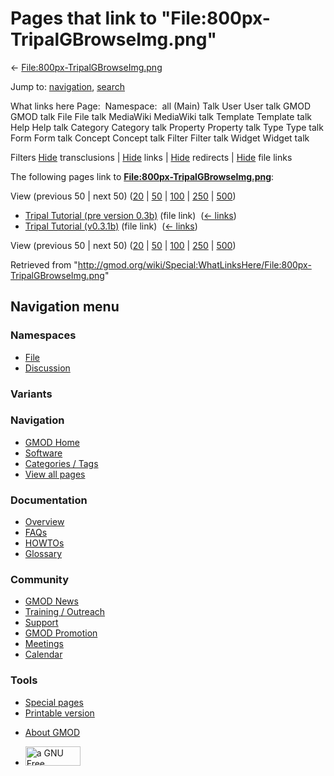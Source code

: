 <div id="mw-page-base" class="noprint">

</div>

<div id="mw-head-base" class="noprint">

</div>

<div id="content" class="mw-body" role="main">

<span id="top"></span>

<div id="mw-js-message" style="display:none;">

</div>



# <span dir="auto">Pages that link to "File:800px-TripalGBrowseImg.png"</span>

<div id="bodyContent">

<div id="contentSub">

←
[File:800px-TripalGBrowseImg.png](/wiki/File:800px-TripalGBrowseImg.png "File:800px-TripalGBrowseImg.png")

</div>

<div id="jump-to-nav" class="mw-jump">

Jump to: [navigation](#mw-navigation), [search](#p-search)

</div>

<div id="mw-content-text">

What links here Page:  Namespace:  all (Main) Talk User User talk GMOD
GMOD talk File File talk MediaWiki MediaWiki talk Template Template talk
Help Help talk Category Category talk Property Property talk Type Type
talk Form Form talk Concept Concept talk Filter Filter talk Widget
Widget talk

Filters
[Hide](/mediawiki/index.php?title=Special:WhatLinksHere/File:800px-TripalGBrowseImg.png&hidetrans=1 "Special:WhatLinksHere/File:800px-TripalGBrowseImg.png")
transclusions \|
[Hide](/mediawiki/index.php?title=Special:WhatLinksHere/File:800px-TripalGBrowseImg.png&hidelinks=1 "Special:WhatLinksHere/File:800px-TripalGBrowseImg.png")
links \|
[Hide](/mediawiki/index.php?title=Special:WhatLinksHere/File:800px-TripalGBrowseImg.png&hideredirs=1 "Special:WhatLinksHere/File:800px-TripalGBrowseImg.png")
redirects \|
[Hide](/mediawiki/index.php?title=Special:WhatLinksHere/File:800px-TripalGBrowseImg.png&hideimages=1 "Special:WhatLinksHere/File:800px-TripalGBrowseImg.png")
file links

The following pages link to
**[File:800px-TripalGBrowseImg.png](/wiki/File:800px-TripalGBrowseImg.png "File:800px-TripalGBrowseImg.png")**:

View (previous 50 \| next 50)
([20](/mediawiki/index.php?title=Special:WhatLinksHere/File:800px-TripalGBrowseImg.png&limit=20 "Special:WhatLinksHere/File:800px-TripalGBrowseImg.png")
\|
[50](/mediawiki/index.php?title=Special:WhatLinksHere/File:800px-TripalGBrowseImg.png&limit=50 "Special:WhatLinksHere/File:800px-TripalGBrowseImg.png")
\|
[100](/mediawiki/index.php?title=Special:WhatLinksHere/File:800px-TripalGBrowseImg.png&limit=100 "Special:WhatLinksHere/File:800px-TripalGBrowseImg.png")
\|
[250](/mediawiki/index.php?title=Special:WhatLinksHere/File:800px-TripalGBrowseImg.png&limit=250 "Special:WhatLinksHere/File:800px-TripalGBrowseImg.png")
\|
[500](/mediawiki/index.php?title=Special:WhatLinksHere/File:800px-TripalGBrowseImg.png&limit=500 "Special:WhatLinksHere/File:800px-TripalGBrowseImg.png"))

- [Tripal Tutorial (pre version
  0.3b)](/wiki/Tripal_Tutorial_(pre_version_0.3b) "Tripal Tutorial (pre version 0.3b)")
  (file link) ‎ <span class="mw-whatlinkshere-tools">([←
  links](/mediawiki/index.php?title=Special:WhatLinksHere&target=Tripal+Tutorial+%28pre+version+0.3b%29 "Special:WhatLinksHere"))</span>
- [Tripal Tutorial
  (v0.3.1b)](/wiki/Tripal_Tutorial_(v0.3.1b) "Tripal Tutorial (v0.3.1b)")
  (file link) ‎ <span class="mw-whatlinkshere-tools">([←
  links](/mediawiki/index.php?title=Special:WhatLinksHere&target=Tripal+Tutorial+%28v0.3.1b%29 "Special:WhatLinksHere"))</span>

View (previous 50 \| next 50)
([20](/mediawiki/index.php?title=Special:WhatLinksHere/File:800px-TripalGBrowseImg.png&limit=20 "Special:WhatLinksHere/File:800px-TripalGBrowseImg.png")
\|
[50](/mediawiki/index.php?title=Special:WhatLinksHere/File:800px-TripalGBrowseImg.png&limit=50 "Special:WhatLinksHere/File:800px-TripalGBrowseImg.png")
\|
[100](/mediawiki/index.php?title=Special:WhatLinksHere/File:800px-TripalGBrowseImg.png&limit=100 "Special:WhatLinksHere/File:800px-TripalGBrowseImg.png")
\|
[250](/mediawiki/index.php?title=Special:WhatLinksHere/File:800px-TripalGBrowseImg.png&limit=250 "Special:WhatLinksHere/File:800px-TripalGBrowseImg.png")
\|
[500](/mediawiki/index.php?title=Special:WhatLinksHere/File:800px-TripalGBrowseImg.png&limit=500 "Special:WhatLinksHere/File:800px-TripalGBrowseImg.png"))

</div>

<div class="printfooter">

Retrieved from
"<http://gmod.org/wiki/Special:WhatLinksHere/File:800px-TripalGBrowseImg.png>"

</div>

<div id="catlinks" class="catlinks catlinks-allhidden">

</div>

<div class="visualClear">

</div>

</div>

</div>

<div id="mw-navigation">

## Navigation menu

<div id="mw-head">



<div id="left-navigation">

<div id="p-namespaces" class="vectorTabs" role="navigation"
aria-labelledby="p-namespaces-label">

### Namespaces

- <span id="ca-nstab-image"><a href="/wiki/File:800px-TripalGBrowseImg.png" accesskey="c"
  title="View the file page [c]">File</a></span>
- <span id="ca-talk"><a
  href="/mediawiki/index.php?title=File_talk:800px-TripalGBrowseImg.png&amp;action=edit&amp;redlink=1"
  accesskey="t"
  title="Discussion about the content page [t]">Discussion</a></span>

</div>

<div id="p-variants" class="vectorMenu emptyPortlet" role="navigation"
aria-labelledby="p-variants-label">

### 

### Variants[](#)

<div class="menu">

</div>

</div>

</div>

<div id="right-navigation">





</div>



</div>

</div>

</div>

<div id="mw-panel">

<div id="p-logo" role="banner">

<a href="/wiki/Main_Page"
style="background-image: url(http://gmod.org/images/GMOD-cogs.png);"
title="Visit the main page"></a>

</div>

<div id="p-Navigation" class="portal" role="navigation"
aria-labelledby="p-Navigation-label">

### Navigation

<div class="body">

- <span id="n-GMOD-Home">[GMOD Home](/wiki/Main_Page)</span>
- <span id="n-Software">[Software](/wiki/GMOD_Components)</span>
- <span id="n-Categories-.2F-Tags">[Categories /
  Tags](/wiki/Categories)</span>
- <span id="n-View-all-pages">[View all
  pages](/wiki/Special:AllPages)</span>

</div>

</div>

<div id="p-Documentation" class="portal" role="navigation"
aria-labelledby="p-Documentation-label">

### Documentation

<div class="body">

- <span id="n-Overview">[Overview](/wiki/Overview)</span>
- <span id="n-FAQs">[FAQs](/wiki/Category:FAQ)</span>
- <span id="n-HOWTOs">[HOWTOs](/wiki/Category:HOWTO)</span>
- <span id="n-Glossary">[Glossary](/wiki/Glossary)</span>

</div>

</div>

<div id="p-Community" class="portal" role="navigation"
aria-labelledby="p-Community-label">

### Community

<div class="body">

- <span id="n-GMOD-News">[GMOD News](/wiki/GMOD_News)</span>
- <span id="n-Training-.2F-Outreach">[Training /
  Outreach](/wiki/Training_and_Outreach)</span>
- <span id="n-Support">[Support](/wiki/Support)</span>
- <span id="n-GMOD-Promotion">[GMOD
  Promotion](/wiki/GMOD_Promotion)</span>
- <span id="n-Meetings">[Meetings](/wiki/Meetings)</span>
- <span id="n-Calendar">[Calendar](/wiki/Calendar)</span>

</div>

</div>

<div id="p-tb" class="portal" role="navigation"
aria-labelledby="p-tb-label">

### Tools

<div class="body">

- <span id="t-specialpages"><a href="/wiki/Special:SpecialPages" accesskey="q"
  title="A list of all special pages [q]">Special pages</a></span>
- <span id="t-print"><a
  href="/mediawiki/index.php?title=Special:WhatLinksHere/File:800px-TripalGBrowseImg.png&amp;printable=yes"
  rel="alternate" accesskey="p"
  title="Printable version of this page [p]">Printable version</a></span>

</div>

</div>

</div>

</div>

<div id="footer" role="contentinfo">

- <span id="footer-places-about">[About
  GMOD](/wiki/GMOD:About "GMOD:About")</span>

<!-- -->

- <span id="footer-copyrightico">[<img src="http://www.gnu.org/graphics/gfdl-logo-small.png" width="88"
  height="31" alt="a GNU Free Documentation License" />](http://www.gnu.org/licenses/fdl-1.3.html)</span>


<div style="clear:both">

</div>

</div>
